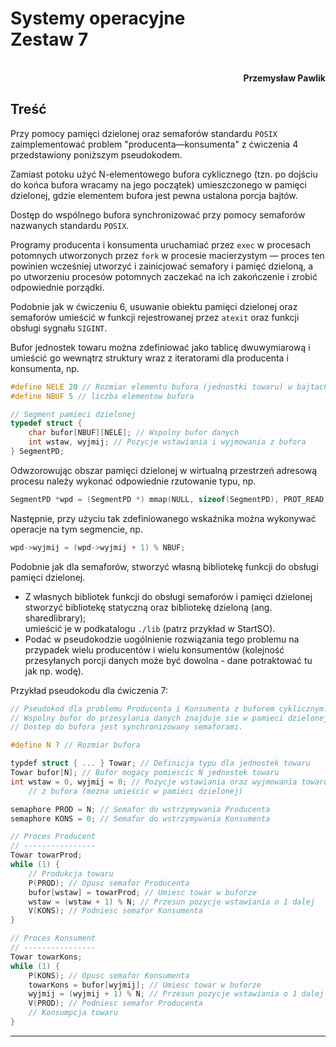 # **Systemy operacyjne** <br/> **Zestaw 7**
<br>
<div style="text-align: right"><b>Przemysław Pawlik</b></div>

## **Treść**
Przy pomocy pamięci dzielonej oraz semaforów standardu `POSIX` zaimplementować problem "producenta—konsumenta" z ćwiczenia 4 przedstawiony poniższym pseudokodem.

Zamiast potoku użyć N-elementowego bufora cyklicznego (tzn. po dojściu do końca bufora wracamy na jego początek) umieszczonego w pamięci dzielonej, gdzie elementem bufora jest pewna ustalona porcja bajtów.

Dostęp do wspólnego bufora synchronizować przy pomocy semaforów nazwanych standardu `POSIX`.

Programy producenta i konsumenta uruchamiać przez `exec` w procesach potomnych utworzonych przez `fork` w procesie macierzystym — proces ten powinien wcześniej utworzyć i zainicjować semafory i pamięć dzieloną, a po utworzeniu procesów potomnych zaczekać na ich zakończenie i zrobić odpowiednie porządki.

Podobnie jak w ćwiczeniu 6, usuwanie obiektu pamięci dzielonej oraz semaforów umieścić w funkcji rejestrowanej przez `atexit` oraz funkcji obsługi sygnału `SIGINT`.

Bufor jednostek towaru można zdefiniować jako tablicę dwuwymiarową i umieścić go wewnątrz struktury wraz z iteratorami dla producenta i konsumenta, np.

```c
#define NELE 20 // Rozmiar elementu bufora (jednostki towaru) w bajtach
#define NBUF 5 // liczba elementow bufora

// Segment pamieci dzielonej
typedef struct {
    char bufor[NBUF][NELE]; // Wspolny bufor danych
    int wstaw, wyjmij; // Pozycje wstawiania i wyjmowania z bufora
} SegmentPD;
```

Odwzorowując obszar pamięci dzielonej w wirtualną przestrzeń adresową procesu należy wykonać odpowiednie rzutowanie typu, np.

```c
SegmentPD *wpd = (SegmentPD *) mmap(NULL, sizeof(SegmentPD), PROT_READ, MAP_SHARED, des, 0);
```

Następnie, przy użyciu tak zdefiniowanego wskaźnika można wykonywać operacje na tym segmencie, np.

```c
wpd->wyjmij = (wpd->wyjmij + 1) % NBUF;
```

Podobnie jak dla semaforów, stworzyć własną bibliotekę funkcji do obsługi pamięci dzielonej.

- Z własnych bibliotek funkcji do obsługi semaforów i pamięci dzielonej stworzyć bibliotekę statyczną oraz bibliotekę dzieloną (ang. sharedlibrary);  
umieścić je w podkatalogu `./lib` (patrz przykład w StartSO).
- Podać w pseudokodzie uogólnienie rozwiązania tego problemu na przypadek wielu producentów i wielu konsumentów (kolejność przesyłanych porcji danych może być dowolna - dane potraktować tu jak np. wodę).

Przykład pseudokodu dla ćwiczenia 7:

```c
// Pseudokod dla problemu Producenta i Konsumenta z buforem cyklicznym.
// Wspolny bufor do przesylania danych znajduje sie w pamieci dzielonej.
// Dostep do bufora jest synchronizowany semaforami.

#define N ? // Rozmiar bufora

typdef struct { ... } Towar; // Definicja typu dla jednostek towaru
Towar bufor[N]; // Bufor mogacy pomiescic N jednostek towaru
int wstaw = 0, wyjmij = 0; // Pozycje wstawiania oraz wyjmowania towaru
    // z bufora (mozna umieścic w pamieci dzielonej)

semaphore PROD = N; // Semafor do wstrzymywania Producenta
semaphore KONS = 0; // Semafor do wstrzymywania Konsumenta

// Proces Producent
// ----------------
Towar towarProd;
while (1) {
    // Produkcja towaru
    P(PROD); // Opusc semafor Producenta
    bufor[wstaw] = towarProd; // Umiesc towar w buforze
    wstaw = (wstaw + 1) % N; // Przesun pozycje wstawiania o 1 dalej
    V(KONS); // Podniesc semafor Konsumenta
}

// Proces Konsument
// ----------------
Towar towarKons;
while (1) {
    P(KONS); // Opusc semafor Konsumenta
    towarKons = bufor[wyjmij]; // Umiesc towar w buforze
    wyjmij = (wyjmij + 1) % N; // Przesun pozycje wstawiania o 1 dalej
    V(PROD); // Podniesc semafor Producenta
    // Konsumpcja towaru
}
```

----------
<br>

